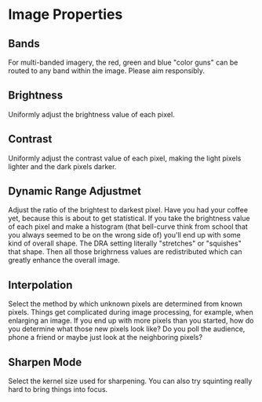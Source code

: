 # Image Properties


## Bands
For multi-banded imagery, the red, green and blue "color guns" can be routed to any band within the image. Please aim responsibly.
## Brightness
Uniformly adjust the brightness value of each pixel.
## Contrast
Uniformly adjust the contrast value of each pixel, making the light pixels lighter and the dark pixels darker.
## Dynamic Range Adjustmet
Adjust the ratio of the brightest to darkest pixel. Have you had your coffee yet, because this is about to get statistical. If you take the brightness value of each pixel and make a histogram (that bell-curve think from school that you always seemed to be on the wrong side of) you'll end up with some kind of overall shape. The DRA setting literally "stretches" or "squishes" that shape. Then all those brighrness values are redistributed which can greatly enhance the overall image.
## Interpolation
Select the method by which unknown pixels are determined from known pixels. Things get complicated during image processing, for example, when enlarging an image. If you end up with more pixels than you started, how do you determine what those new pixels look like? Do you poll the audience, phone a friend or maybe just look at the neighboring pixels?
## Sharpen Mode
Select the kernel size used for sharpening. You can also try squinting really hard to bring things into focus.
